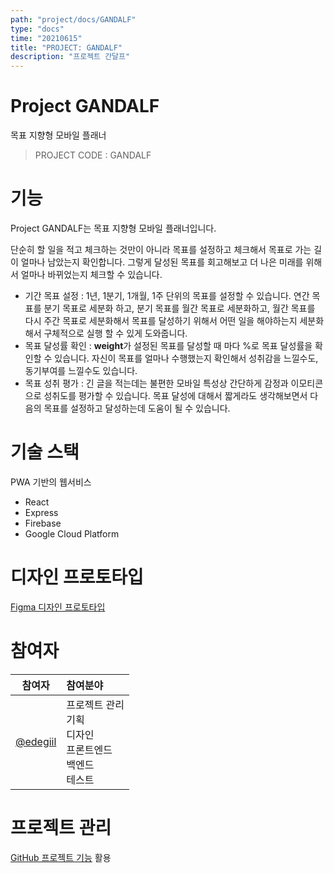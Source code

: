 ```yaml
---
path: "project/docs/GANDALF"
type: "docs"
time: "20210615"
title: "PROJECT: GANDALF"
description: "프로젝트 간달프"
---
```

# Project GANDALF
목표 지향형 모바일 플래너

> PROJECT CODE : GANDALF

# 기능
Project GANDALF는 목표 지향형 모바일 플래너입니다.

단순히 할 일을 적고 체크하는 것만이 아니라 목표를 설정하고 체크해서 목표로 가는 길이 얼마나 남았는지 확인합니다. 그렇게 달성된 목표를 회고해보고 더 나은 미래를 위해서 얼마나 바뀌었는지 체크할 수 있습니다.

* 기간 목표 설정 : 1년, 1분기, 1개월, 1주 단위의 목표를 설정할 수 있습니다. 연간 목표를 분기 목표로 세분화 하고, 분기 목표를 월간 목표로 세분화하고, 월간 목표를 다시 주간 목표로 세분화해서 목표를 달성하기 위해서 어떤 일을 해야하는지 세분화 해서 구체적으로 실행 할 수 있게 도와줍니다.
* 목표 달성률 확인 : **weight**가 설정된 목표를 달성할 때 마다 %로 목표 달성률을 확인할 수 있습니다. 자신이 목표를 얼마나 수행했는지 확인해서 성취감을 느낄수도, 동기부여를 느낄수도 있습니다.
* 목표 성취 평가 : 긴 글을 적는데는 불편한 모바일 특성상 간단하게 감정과 이모티콘으로 성취도를 평가할 수 있습니다. 목표 달성에 대해서 짧게라도 생각해보면서 다음의 목표를 설정하고 달성하는데 도움이 될 수 있습니다.

# 기술 스택
PWA 기반의 웹서비스

* React
* Express
* Firebase
* Google Cloud Platform

# 디자인 프로토타입

[Figma 디자인 프로토타입](https://www.figma.com/file/VhvgeM6pcpq2CXYG2GE7Fj/Planner?node-id=0%3A1)

# 참여자

| 참여자 | 참여분야 |
|:------:|:--------|
|[@edegiil](https://github.com/edegiil)|프로젝트 관리<br/>기획<br/>디자인<br/>프론트엔드<br/>백엔드<br/>테스트|

# 프로젝트 관리

[GitHub 프로젝트 기능](https://github.com/edegiil/planner/projects/2) 활용
